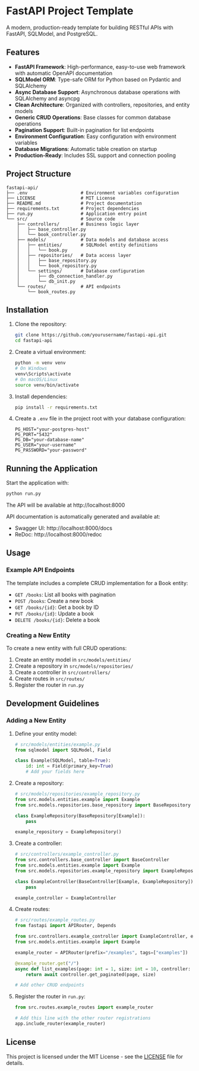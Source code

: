 # FastAPI Project Template

A modern, production-ready template for building RESTful APIs with FastAPI, SQLModel, and PostgreSQL.

## Features

- **FastAPI Framework**: High-performance, easy-to-use web framework with automatic OpenAPI documentation
- **SQLModel ORM**: Type-safe ORM for Python based on Pydantic and SQLAlchemy
- **Async Database Support**: Asynchronous database operations with SQLAlchemy and asyncpg
- **Clean Architecture**: Organized with controllers, repositories, and entity models
- **Generic CRUD Operations**: Base classes for common database operations
- **Pagination Support**: Built-in pagination for list endpoints
- **Environment Configuration**: Easy configuration with environment variables
- **Database Migrations**: Automatic table creation on startup
- **Production-Ready**: Includes SSL support and connection pooling

## Project Structure

```
fastapi-api/
├── .env                    # Environment variables configuration
├── LICENSE                 # MIT License
├── README.md               # Project documentation
├── requirements.txt        # Project dependencies
├── run.py                  # Application entry point
└── src/                    # Source code
    ├── controllers/        # Business logic layer
    │   ├── base_controller.py
    │   └── book_controller.py
    ├── models/             # Data models and database access
    │   ├── entities/       # SQLModel entity definitions
    │   │   └── book.py
    │   ├── repositories/   # Data access layer
    │   │   ├── base_repository.py
    │   │   └── book_repository.py
    │   └── settings/       # Database configuration
    │       ├── db_connection_handler.py
    │       └── db_init.py
    └── routes/             # API endpoints
        └── book_routes.py
```

## Installation

1. Clone the repository:
   ```bash
   git clone https://github.com/yourusername/fastapi-api.git
   cd fastapi-api
   ```

2. Create a virtual environment:
   ```bash
   python -m venv venv
   # On Windows
   venv\Scripts\activate
   # On macOS/Linux
   source venv/bin/activate
   ```

3. Install dependencies:
   ```bash
   pip install -r requirements.txt
   ```

4. Create a `.env` file in the project root with your database configuration:
   ```
   PG_HOST="your-postgres-host"
   PG_PORT="5432"
   PG_DB="your-database-name"
   PG_USER="your-username"
   PG_PASSWORD="your-password"
   ```

## Running the Application

Start the application with:

```bash
python run.py
```

The API will be available at http://localhost:8000

API documentation is automatically generated and available at:
- Swagger UI: http://localhost:8000/docs
- ReDoc: http://localhost:8000/redoc

## Usage

### Example API Endpoints

The template includes a complete CRUD implementation for a Book entity:

- `GET /books`: List all books with pagination
- `POST /books`: Create a new book
- `GET /books/{id}`: Get a book by ID
- `PUT /books/{id}`: Update a book
- `DELETE /books/{id}`: Delete a book

### Creating a New Entity

To create a new entity with full CRUD operations:

1. Create an entity model in `src/models/entities/`
2. Create a repository in `src/models/repositories/`
3. Create a controller in `src/controllers/`
4. Create routes in `src/routes/`
5. Register the router in `run.py`

## Development Guidelines

### Adding a New Entity

1. Define your entity model:
   ```python
   # src/models/entities/example.py
   from sqlmodel import SQLModel, Field
   
   class Example(SQLModel, table=True):
       id: int = Field(primary_key=True)
       # Add your fields here
   ```

2. Create a repository:
   ```python
   # src/models/repositories/example_repository.py
   from src.models.entities.example import Example
   from src.models.repositories.base_repository import BaseRepository
   
   class ExampleRepository(BaseRepository[Example]):
       pass
   
   example_repository = ExampleRepository()
   ```

3. Create a controller:
   ```python
   # src/controllers/example_controller.py
   from src.controllers.base_controller import BaseController
   from src.models.entities.example import Example
   from src.models.repositories.example_repository import ExampleRepository
   
   class ExampleController(BaseController[Example, ExampleRepository]):
       pass
   
   example_controller = ExampleController
   ```

4. Create routes:
   ```python
   # src/routes/example_routes.py
   from fastapi import APIRouter, Depends
   
   from src.controllers.example_controller import ExampleController, example_controller
   from src.models.entities.example import Example
   
   example_router = APIRouter(prefix="/examples", tags=["examples"])
   
   @example_router.get("/")
   async def list_examples(page: int = 1, size: int = 10, controller: ExampleController = Depends(example_controller)):
       return await controller.get_paginated(page, size)
   
   # Add other CRUD endpoints
   ```

5. Register the router in `run.py`:
   ```python
   from src.routes.example_routes import example_router
   
   # Add this line with the other router registrations
   app.include_router(example_router)
   ```

## License

This project is licensed under the MIT License - see the [LICENSE](LICENSE) file for details.